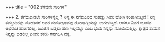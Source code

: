 +++
title = "002 ತೆಗೆವೆನೇ ಸಾರಿಗಳ"

+++
2. ತೆಗೆದುಬಿಡಲೇ ಸಾರಿಗಳನ್ನೆಲ್ಲ ? ನಿನ್ನ ಈ ನಗೆಮುಖದ ಸಂಪತ್ತು ಸೀದು ಹೋಗಿ ಕರಿಕಾಗಿಬಿಟ್ಟಿದೆ ! ನಿನ್ನ ತಮ್ಮಂದಿರನ್ನು ನೋಡಿದರೆ ಅವರ ಮನೋಭಾವವು ರೋಷಾಗ್ನಿಯನ್ನು ಉಗುಳುತ್ತಿದೆ. ಆದರೂ ನಿನಗೆ ಜೂಜಿನ ಅಭಿರುಚಿ ಹೋಗಲಿಲ್ಲ. ಜೂಜಿಗೆ ಒಡ್ಡಲು ಹಣ ಇಲ್ಲವಲ್ಲಾ ಎಂಬ ಭಯ ನಿನ್ನನ್ನು ನೋಯಿಸುತ್ತಿಲ್ಲ. ಕ್ಷಾತ್ರದ ತಾಮಸ ನಿನ್ನನ್ನು ಬಿಡಲಿಲ್ಲ ಎಂದು ಶಕುನಿ ಗಹಗಹಿಸಿ ನಕ್ಕ.